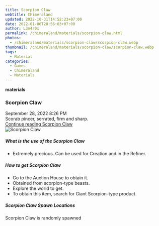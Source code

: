 ```yaml
---
title: Scorpion Claw
webtitle: Chimeraland
updated: 2022-10-31T14:52:23+07:00
date: 2022-01-06T20:56:03+07:00
author: L3n4r0x
permalink: /chimeraland/materials/scorpion-claw.html
photos:
  - /chimeraland/materials/scorpion-claw/scorpion-claw.webp
thumbnail: /chimeraland/materials/scorpion-claw/scorpion-claw.webp
tags:
  - Material
categories:
  - Games
  - Chimeraland
  - Materials
---
```


<section id="bootstrap-wrapper"><link rel="stylesheet" href="https://cdn.statically.io/gh/dimaslanjaka/Web-Manajemen/40ac3225/css/bootstrap-4.5-wrapper.css"/><div class="row g-0 border rounded overflow-hidden flex-md-row mb-4 shadow-sm position-relative"><div class="col p-4 d-flex flex-column position-static"><strong class="d-inline-block mb-2 text-success">materials</strong><h3 class="mb-0">Scorpion Claw</h3><div class="mb-1 text-muted">September 28, 2022 8:26 PM</div><div class="mb-2 border p-1">Scorab pincer, serrated, firm and sharp.</div><a href="#" class="stretched-link d-none">Continue reading Scorpion Claw</a></div><div class="col-auto d-none d-lg-block"><img src="/chimeraland/materials/scorpion-claw/scorpion-claw.webp" alt="Scorpion Claw"/></div></div><div class="row"><div class="col-lg-6 col-12 mb-2"><div class="card"><div class="card-body"><h5 class="card-title">What is the use of the Scorpion Claw</h5><div class="card-text"><ul><li>Extremely precious. Can be used for Creation and in the Refiner.</li></ul></div></div></div></div><div class="col-lg-6 col-12 mb-2"><div class="card"><div class="card-body"><h5 class="card-title">How to get Scorpion Claw</h5><div class="card-text"><ul><li>Go to the Auction House to obtain it.</li><li>Obtained from scorpion-type beasts.</li><li>Explore the world to get.</li><li>To obtain this item, search for Giant Scorpion-type product.</li></ul></div></div></div></div><div class="col-12 mb-2"><h5>Scorpion Claw Spawn Locations</h5><p>Scorpion Claw is randomly spawned</p></div></div></section>